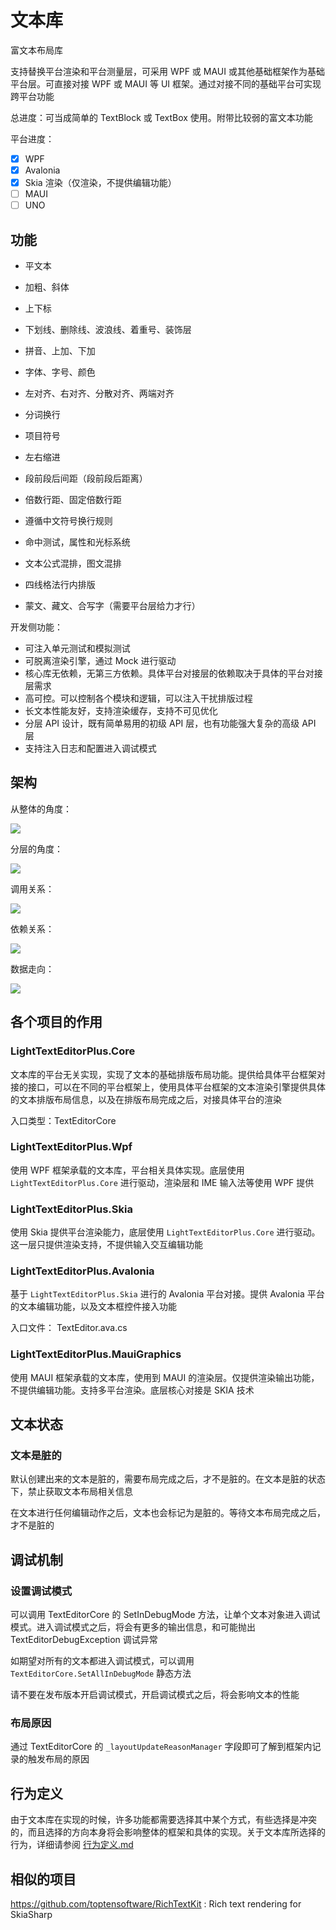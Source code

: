 ﻿# 文本库

富文本布局库

支持替换平台渲染和平台测量层，可采用 WPF 或 MAUI 或其他基础框架作为基础平台层。可直接对接 WPF 或 MAUI 等 UI 框架。通过对接不同的基础平台可实现跨平台功能

总进度：可当成简单的 TextBlock 或 TextBox 使用。附带比较弱的富文本功能

平台进度：

- [x] WPF
- [x] Avalonia
- [x] Skia 渲染（仅渲染，不提供编辑功能）
- [ ] MAUI
- [ ] UNO

## 功能

- 平文本
- 加粗、斜体
- 上下标
- 下划线、删除线、波浪线、着重号、装饰层
- 拼音、上加、下加
- 字体、字号、颜色
- 左对齐、右对齐、分散对齐、两端对齐
- 分词换行
- 项目符号
- 左右缩进
- 段前段后间距（段前段后距离）
- 倍数行距、固定倍数行距
- 遵循中文符号换行规则
- 命中测试，属性和光标系统
- 文本公式混排，图文混排
- 四线格法行内排版

- 蒙文、藏文、合写字（需要平台层给力才行）

开发侧功能：

- 可注入单元测试和模拟测试
- 可脱离渲染引擎，通过 Mock 进行驱动
- 核心库无依赖，无第三方依赖。具体平台对接层的依赖取决于具体的平台对接层需求
- 高可控。可以控制各个模块和逻辑，可以注入干扰排版过程
- 长文本性能友好，支持渲染缓存，支持不可见优化
- 分层 API 设计，既有简单易用的初级 API 层，也有功能强大复杂的高级 API 层
- 支持注入日志和配置进入调试模式

## 架构

从整体的角度：

![](http://cdn.lindexi.site/lindexi%2F202211916957655.jpg)

分层的角度：

![](http://cdn.lindexi.site/lindexi%2F20221191610494994.jpg)

调用关系：

![](http://cdn.lindexi.site/lindexi%2F20221191611114337.jpg)

依赖关系：

![](http://cdn.lindexi.site/lindexi%2F20221191611321914.jpg)

数据走向：

![](http://cdn.lindexi.site/lindexi%2F20221192012258129.jpg)

## 各个项目的作用

### LightTextEditorPlus.Core

文本库的平台无关实现，实现了文本的基础排版布局功能。提供给具体平台框架对接的接口，可以在不同的平台框架上，使用具体平台框架的文本渲染引擎提供具体的文本排版布局信息，以及在排版布局完成之后，对接具体平台的渲染

入口类型：TextEditorCore

### LightTextEditorPlus.Wpf

使用 WPF 框架承载的文本库，平台相关具体实现。底层使用 `LightTextEditorPlus.Core` 进行驱动，渲染层和 IME 输入法等使用 WPF 提供

### LightTextEditorPlus.Skia

使用 Skia 提供平台渲染能力，底层使用 `LightTextEditorPlus.Core` 进行驱动。这一层只提供渲染支持，不提供输入交互编辑功能

### LightTextEditorPlus.Avalonia

基于 `LightTextEditorPlus.Skia` 进行的 Avalonia 平台对接。提供 Avalonia 平台的文本编辑功能，以及文本框控件接入功能

入口文件： TextEditor.ava.cs

### LightTextEditorPlus.MauiGraphics

使用 MAUI 框架承载的文本库，使用到 MAUI 的渲染层。仅提供渲染输出功能，不提供编辑功能。支持多平台渲染。底层核心对接是 SKIA 技术

## 文本状态

### 文本是脏的

默认创建出来的文本是脏的，需要布局完成之后，才不是脏的。在文本是脏的状态下，禁止获取文本布局相关信息

在文本进行任何编辑动作之后，文本也会标记为是脏的。等待文本布局完成之后，才不是脏的

## 调试机制

### 设置调试模式

可以调用 TextEditorCore 的 SetInDebugMode 方法，让单个文本对象进入调试模式。进入调试模式之后，将会有更多的输出信息，和可能抛出 TextEditorDebugException 调试异常

如期望对所有的文本都进入调试模式，可以调用 `TextEditorCore.SetAllInDebugMode` 静态方法

请不要在发布版本开启调试模式，开启调试模式之后，将会影响文本的性能

### 布局原因

通过 TextEditorCore 的 `_layoutUpdateReasonManager` 字段即可了解到框架内记录的触发布局的原因

## 行为定义

由于文本库在实现的时候，许多功能都需要选择其中某个方式，有些选择是冲突的，而且选择的方向本身将会影响整体的框架和具体的实现。关于文本库所选择的行为，详细请参阅 [行为定义.md](./行为定义.md)

## 相似的项目

https://github.com/toptensoftware/RichTextKit : Rich text rendering for SkiaSharp
